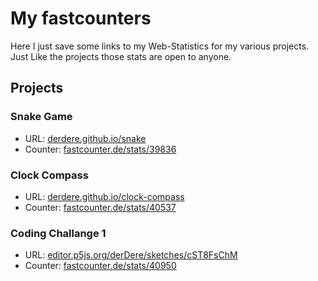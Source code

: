 # My fastcounters

Here I just save some links to my Web-Statistics for my various projects. Just Like the projects those stats are open to anyone.

## Projects

### Snake Game
   * URL: [derdere.github.io/snake](https://derdere.github.io/snake/)
   * Counter: [fastcounter.de/stats/39836](https://www.fastcounter.de/stats/39836/dashboard)

### Clock Compass
   * URL: [derdere.github.io/clock-compass](https://derdere.github.io/clock-compass/)
   * Counter: [fastcounter.de/stats/40537](https://www.fastcounter.de/stats/40537/dashboard)

### Coding Challange 1
   * URL: [editor.p5js.org/derDere/sketches/cST8FsChM](https://editor.p5js.org/derDere/sketches/cST8FsChM)
   * Counter: [fastcounter.de/stats/40950](https://www.fastcounter.de/stats/40950/dashboard)
